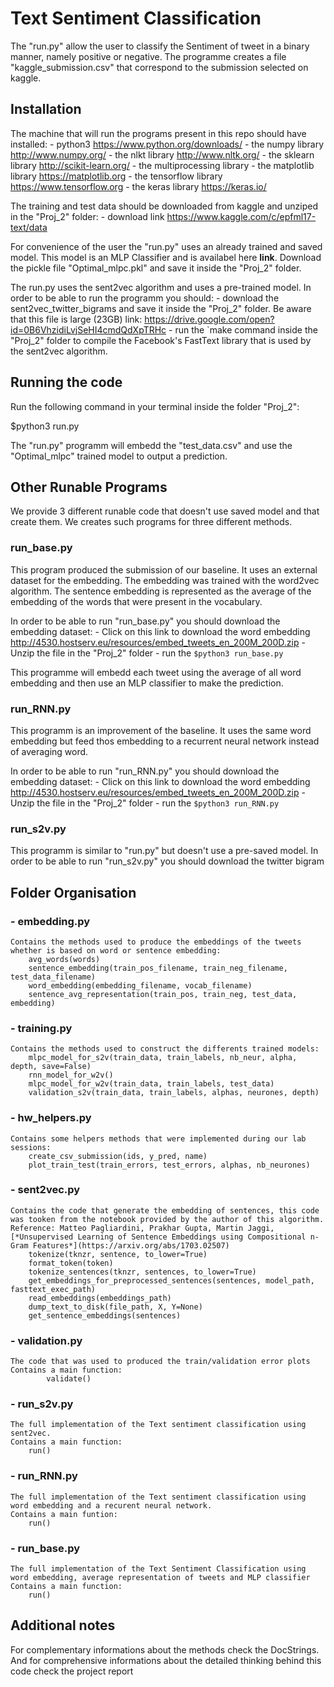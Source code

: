 # Text Sentiment Classification

The "run.py" allow the user to classify the Sentiment of tweet in a binary manner, namely positive or negative.
The programme creates a file "kaggle_submission.csv" that correspond to the submission selected on kaggle.

## Installation
The machine that will run the programs present in this repo should have installed:
		- python3 https://www.python.org/downloads/
		- the numpy library http://www.numpy.org/
		- the nlkt library http://www.nltk.org/
		- the sklearn library http://scikit-learn.org/
		- the multiprocessing library 
		- the matplotlib library https://matplotlib.org
		- the tensorflow library https://www.tensorflow.org
		- the keras library https://keras.io/

The training and test data should be downloaded from kaggle and unziped in the "Proj_2" folder:
	- download link https://www.kaggle.com/c/epfml17-text/data

For convenience of the user the "run.py" uses an already trained and saved model. This model is an MLP Classifier and is availabel here **link**. 
Download the pickle file "Optimal_mlpc.pkl" and save it inside the "Proj_2" folder.

The run.py uses the sent2vec algorithm and uses a pre-trained model. In order to be able to run the programm you should:
	- download the sent2vec_twitter_bigrams and save it inside the "Proj_2" folder. Be aware that this file is large (23GB)
	link: https://drive.google.com/open?id=0B6VhzidiLvjSeHI4cmdQdXpTRHc
	- run the `make command inside the "Proj_2" folder to compile the Facebook's FastText library that is used by the sent2vec algorithm.


## Running the code

Run the following command in your terminal inside the folder "Proj_2":

$python3 run.py

The "run.py" programm will embedd the "test_data.csv" and use the "Optimal_mlpc" trained model to output a prediction.


## Other Runable Programs

We provide 3 different runable code that doesn't use saved model and that create them. We creates such programs for three different methods.

### run_base.py
This program produced the submission of our baseline. It uses an external dataset for the embedding. The embedding was trained with the word2vec algorithm. The sentence embedding is represented as the average of the embedding of the words that were present in the vocabulary.

In order to be able to run "run_base.py" you should download the embedding dataset:
	- Click on this link to download the word embedding http://4530.hostserv.eu/resources/embed_tweets_en_200M_200D.zip
	- Unzip the file in the "Proj_2" folder
	- run the `$python3 run_base.py`

This programme will embedd each tweet using the average of all word embedding and then use an MLP classifier to make the prediction.

### run_RNN.py
This programm is an improvement of the baseline. It uses the same word embedding but feed thos embedding to a recurrent neural network instead of averaging word.

In order to be able to run "run_RNN.py" you should download the embedding dataset:
	- Click on this link to download the word embedding http://4530.hostserv.eu/resources/embed_tweets_en_200M_200D.zip
	- Unzip the file in the "Proj_2" folder
	- run the `$python3 run_RNN.py`

### run_s2v.py
This programm is similar to "run.py" but doesn't use a pre-saved model.
In order to be able to run "run_s2v.py" you should download the twitter bigram

## Folder Organisation

### - embedding.py
	Contains the methods used to produce the embeddings of the tweets whether is based on word or sentence embedding:
		avg_words(words)
		sentence_embedding(train_pos_filename, train_neg_filename, test_data_filename)
		word_embedding(embedding_filename, vocab_filename)
		sentence_avg_representation(train_pos, train_neg, test_data, embedding)
### - training.py
	Contains the methods used to construct the differents trained models:
		mlpc_model_for_s2v(train_data, train_labels, nb_neur, alpha, depth, save=False)
		rnn_model_for_w2v()
		mlpc_model_for_w2v(train_data, train_labels, test_data)
		validation_s2v(train_data, train_labels, alphas, neurones, depth)
### - hw_helpers.py
	Contains some helpers methods that were implemented during our lab sessions:
		create_csv_submission(ids, y_pred, name)
		plot_train_test(train_errors, test_errors, alphas, nb_neurones)
### - sent2vec.py
	Contains the code that generate the embedding of sentences, this code was tooken from the notebook provided by the author of this algorithm. 
	Reference: Matteo Pagliardini, Prakhar Gupta, Martin Jaggi, [*Unsupervised Learning of Sentence Embeddings using Compositional n-Gram Features*](https://arxiv.org/abs/1703.02507)
		tokenize(tknzr, sentence, to_lower=True)
		format_token(token)
		tokenize_sentences(tknzr, sentences, to_lower=True)
		get_embeddings_for_preprocessed_sentences(sentences, model_path, fasttext_exec_path)
		read_embeddings(embeddings_path)
		dump_text_to_disk(file_path, X, Y=None)
		get_sentence_embeddings(sentences)
### - validation.py
	The code that was used to produced the train/validation error plots
	Contains a main function:
			validate()

### - run_s2v.py
	The full implementation of the Text sentiment classification using sent2vec.
	Contains a main function:
    	run()
### - run_RNN.py
	The full implementation of the Text sentiment classification using word embedding and a recurent neural network.
	Contains a main funtion:
		run()
### - run_base.py
	The full implementation of the Text Sentiment Classification using word embedding, average representation of tweets and MLP classifier
	Contains a main function:
		run()


## Additional notes

For complementary informations about the methods check the DocStrings.
And for comprehensive informations about the detailed thinking behind this code check the project report

